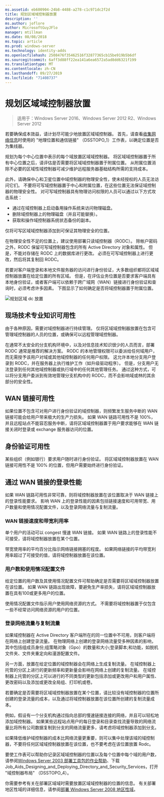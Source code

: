 ```yaml
---
ms.assetid: eb600904-24b8-4488-a278-c1c971dc2f2d
title: 规划区域域控制器放置
description: ''
ms.author: joflore
author: MicrosoftGuyJFlo
manager: mtillman
ms.date: 08/08/2018
ms.topic: article
ms.prod: windows-server
ms.technology: identity-adds
ms.openlocfilehash: 2508476f35462516f32877365cb15be919b5b6df
ms.sourcegitcommit: 6aff3d88ff22ea141a6ea6572a5ad8dd6321f199
ms.translationtype: MT
ms.contentlocale: zh-CN
ms.lasthandoff: 09/27/2019
ms.locfileid: "71408737"
---
```

# <a name="planning-regional-domain-controller-placement"></a>规划区域域控制器放置

>适用于：Windows Server 2016、Windows Server 2012 R2、Windows Server 2012

若要确保成本效益，请计划尽可能少地放置区域域控制器。 首先，请查看[收集网络信息](../../ad-ds/plan/Collecting-Network-Information.md)时使用的 "地理位置和通信链接" （DSSTOPO_1）工作表，以确定位置是否为集线器。  
  
规划为每个中心位置中表示的每个域放置区域域控制器。 将区域域控制器置于所有中心位置之后，请评估是否需要将区域域控制器置于附属位置。 从附属位置消除不必要的区域性域控制器可减少维护远程服务器基础结构所需的支持成本。  
  
此外，请确保中心和卫星位置中域控制器的物理安全性，使未经授权的人员无法访问它们。 不要将可写域控制器置于中心和附属位置，在这些位置无法保证域控制器的物理安全性。 对可写域控制器具有物理访问权限的人员可以通过以下方式攻击系统：  
  
- 通过在域控制器上启动备用操作系统来访问物理磁盘。  
- 删除域控制器上的物理磁盘（并且可能替换）。  
- 获取和操作域控制器系统状态备份的副本。  
  
仅将可写区域域控制器添加到可保证其物理安全的位置。  
  
在物理安全性不足的位置上，建议使用部署只读域控制器（RODC）。 除帐户密码之外，RODC 保留可写域控制器包含的所有 Active Directory 对象和属性。 但是，不能对存储在 RODC 上的数据库进行更改。 必须在可写域控制器上进行更改，然后将其复制回 RODC。  
  
若要对客户端登录和本地文件服务器的访问进行身份验证，大多数组织都将区域域控制器放置在给定位置的所有区域。 但是，在评估业务位置是否要求客户端具有本地身份验证，或者客户端可以依赖于跨广域网（WAN）链接进行身份验证和查询时，必须考虑许多因素。 下图显示了如何确定是否将域控制器置于附属位置。  
  
![规划区域 dc 放置](media/Planning-Regional-Domain-Controller-Placement/49892c8c-2c99-4aab-92ba-808dbc8048e2.gif)  
  
## <a name="onsite-technical-expertise-availability"></a>现场技术专业知识可用性

由于各种原因，需要对域控制器进行持续管理。 仅将区域域控制器放置在包含可管理域控制器的人员的位置，或确保可以远程管理域控制器。  
  
在通常不太安全的分支机构环境中，以及对信息技术知识很少的人员而言，部署 RODC 通常是推荐的解决方案。 RODC 的本地管理权限可以委派给任何域用户，而无需授予该用户对域或其他域控制器的任何用户权限。 这允许本地分支用户登录到 RODC，并在服务器上执行维护工作（如升级驱动程序）。 但是，分支用户无法登录到任何其他域控制器或执行域中的任何其他管理任务。 通过这种方式，可以将分支用户委派到有效地管理分支机构中的 RODC，而不会影响域或林的其余部分的安全性。  
  
## <a name="wan-link-availability"></a>WAN 链接可用性

如果位置不包含可对用户进行身份验证的域控制器，则频繁发生服务中断的 WAN 链接可能会给用户带来极大的生产力损失。 如果 WAN 链路可用性不是 100%，并且远程站点不能容忍服务中断，请将区域域控制器置于用户要求能够在 WAN 链接关闭时登录或 exchange 服务器访问的位置。  
  
## <a name="authentication-availability"></a>身份验证可用性

某些组织（例如银行）要求用户随时进行身份验证。 将区域域控制器放置在 WAN 链接可用性不是 100% 的位置，但用户需要始终进行身份验证。  
  
## <a name="logon-performance-over-wan-links"></a>通过 WAN 链接的登录性能

如果 WAN 链路可用性非常可靠，则将域控制器放置在该位置取决于 WAN 链接上的登录性能要求。 影响 WAN 上的登录性能的因素包括链接速度和可用带宽、用户数量和使用情况配置文件，以及登录网络流量与复制流量。  
  
### <a name="wan-link-speed-and-bandwidth-utilization"></a>WAN 链接速度和带宽利用率

单个用户的活动可以 congest 慢速 WAN 链接。 如果 WAN 链路上的登录性能不可接受，请将域控制器放置在某个位置。  
  
带宽使用率的平均百分比指示网络链接拥塞的程度。 如果网络链接的平均带宽利用率超过了可接受的值，请将域控制器放置在该位置。  
  
### <a name="number-of-users-and-usage-profiles"></a>用户数和使用情况配置文件

给定位置的用户数及其使用情况配置文件可帮助确定是否需要将区域域控制器放置在该位置。 如果 WAN 链路出现故障，要避免生产率损失，请将区域域控制器放置在具有100或更多用户的位置。  
  
使用情况配置文件指示用户使用网络资源的方式。 不需要将域控制器置于仅包含一些不经常访问网络资源的用户的位置。  
  
### <a name="logon-network-traffic-vs-replication-traffic"></a>登录网络流量与复制流量

如果域控制器在 Active Directory 客户端所在的同一位置中不可用，则客户端将在网络上创建登录流量。 在物理网络上创建的登录网络流量受多种因素的影响，其中包括组成员身份;组策略对象（Gpo）的数量和大小;登录脚本;和功能，如脱机文件夹、文件夹重定向和漫游配置文件。  
  
另一方面，放置在给定位置的域控制器会在网络上生成复制流量。 在域控制器上托管的分区上进行的更新频率和更新量会影响在网络上创建的复制流量。 在域控制器上托管的分区上可以进行的不同类型的更新包括添加或更改用户和用户属性、更改密码以及添加或更改全局组、打印机或卷。  
  
若要确定是否需要将区域域控制器放置在某个位置，请比较没有域控制器的位置所创建的登录流量的成本，以及通过将域控制器放置在该位置所创建的复制流量成本。  
  
例如，假设有一个分支机构通过指向总部的慢速链接连接的网络，并且可以轻松地添加域控制器。 如果某些远程站点用户的每日登录和目录查找流量导致的网络流量比将所有公司数据复制到分支的网络流量更多，请考虑将域控制器添加到分支。  
  
如果降低维护域控制器的成本比网络流量更重要，则可以集中处理该域的域控制器，不要将任何区域域控制器放置在该位置，也不要考虑在该位置放置 Rodc。  
  
要使工作表可以帮助你记录区域域控制器的位置以及每个位置中每个域的用户数，请参阅[Windows Server 2003 部署工具包的作业帮助](https://go.microsoft.com/fwlink/?LinkID=102558)、下载 Job_Aids_Designing_and_Deploying_Directory_and_Security_Services，打开 "域控制器布局" （DSSTOPO_4）。  
  
你需要参考有关在部署区域域时需要放置区域域控制器的位置的信息。 有关部署地区性域的详细信息，请参阅[部署 Windows Server 2008 地区性域](https://technet.microsoft.com/library/cc755118.aspx)。  
